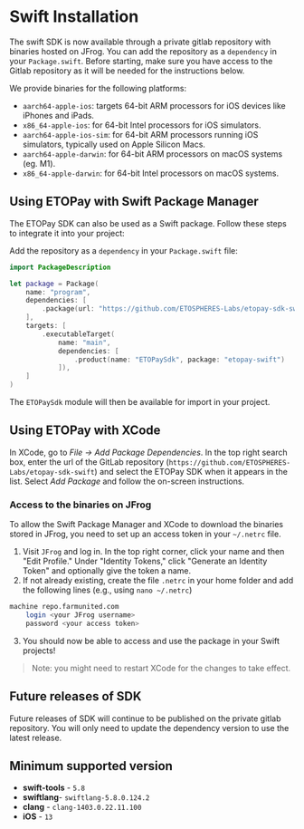 # Swift Installation

The swift SDK is now available through a private gitlab repository with binaries hosted on JFrog. You can add the repository as a `dependency` in your `Package.swift`. Before starting, make sure you have access to the Gitlab repository as it will be needed for the instructions below.

We provide binaries for the following platforms:

- `aarch64-apple-ios`: targets 64-bit ARM processors for iOS devices like iPhones and iPads.
- `x86_64-apple-ios`: for 64-bit Intel processors for iOS simulators.
- `aarch64-apple-ios-sim`: for 64-bit ARM processors running iOS simulators, typically used on Apple Silicon Macs.
- `aarch64-apple-darwin`: for 64-bit ARM processors on macOS systems (eg. M1).
- `x86_64-apple-darwin`: for 64-bit Intel processors on macOS systems.

## Using ETOPay with Swift Package Manager

The ETOPay SDK can also be used as a Swift package. Follow these steps to integrate it into your project:

Add the repository as a `dependency` in your `Package.swift` file:

```swift
import PackageDescription

let package = Package(
    name: "program",
    dependencies: [
        .package(url: "https://github.com/ETOSPHERES-Labs/etopay-sdk-swift", from: "0.0.1")
    ],
    targets: [
        .executableTarget(
            name: "main",
            dependencies: [
                .product(name: "ETOPaySdk", package: "etopay-swift")
            ]),
    ]
)
```

The `ETOPaySdk` module will then be available for import in your project.

## Using ETOPay with XCode

In XCode, go to _File -> Add Package Dependencies_. In the top right search box, enter the url of the GitLab repository (`https://github.com/ETOSPHERES-Labs/etopay-sdk-swift`) and select the ETOPay SDK when it appears in the list. Select _Add Package_ and follow the on-screen instructions.

### Access to the binaries on JFrog

To allow the Swift Package Manager and XCode to download the binaries stored in JFrog, you need to set up an access token in your `~/.netrc` file.

1. Visit `JFrog` and log in. In the top right corner, click your name and then "Edit Profile." Under "Identity Tokens," click "Generate an Identity Token" and optionally give the token a name.
2. If not already existing, create the file `.netrc` in your home folder and add the following lines (e.g., using `nano ~/.netrc`)

```zsh
machine repo.farmunited.com
    login <your JFrog username>
    password <your access token>
```

3. You should now be able to access and use the package in your Swift projects!

> Note: you might need to restart XCode for the changes to take effect.

## Future releases of SDK

Future releases of SDK will continue to be published on the private gitlab repository. You will only need to update the dependency version to use the latest release.

## Minimum supported version

- **swift-tools** - `5.8`
- **swiftlang**- `swiftlang-5.8.0.124.2`
- **clang** - `clang-1403.0.22.11.100`
- **iOS** - `13`
